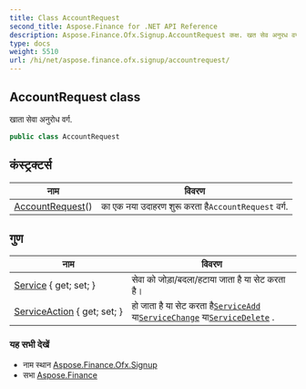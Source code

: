 ```yaml
---
title: Class AccountRequest
second_title: Aspose.Finance for .NET API Reference
description: Aspose.Finance.Ofx.Signup.AccountRequest कक्ष. खत सेव अनुरध वर्ग.
type: docs
weight: 5510
url: /hi/net/aspose.finance.ofx.signup/accountrequest/
---
```

## AccountRequest class

खाता सेवा अनुरोध वर्ग.

```csharp
public class AccountRequest
```

## कंस्ट्रक्टर्स

| नाम | विवरण |
| --- | --- |
| [AccountRequest](accountrequest/)() | का एक नया उदाहरण शुरू करता है`AccountRequest` वर्ग. |

## गुण

| नाम | विवरण |
| --- | --- |
| [Service](../../aspose.finance.ofx.signup/accountrequest/service/) { get; set; } | सेवा को जोड़ा/बदला/हटाया जाता है या सेट करता है। |
| [ServiceAction](../../aspose.finance.ofx.signup/accountrequest/serviceaction/) { get; set; } | हो जाता है या सेट करता है[`ServiceAdd`](../serviceadd/) या[`ServiceChange`](../servicechange/) या[`ServiceDelete`](../servicedelete/) . |

### यह सभी देखें

* नाम स्थान [Aspose.Finance.Ofx.Signup](../../aspose.finance.ofx.signup/)
* सभा [Aspose.Finance](../../)


